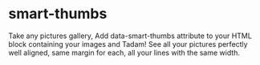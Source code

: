 # smart-thumbs
Take any pictures gallery, Add data-smart-thumbs attribute to your HTML block containing your images and Tadam! See all your pictures perfectly well aligned, same margin for each, all your lines with the same width.
